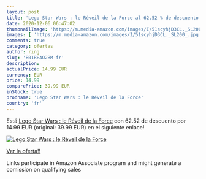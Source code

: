 ```yaml
---
layout: post
title: 'Lego Star Wars : le Réveil de la Force al 62.52 % de descuento'
date: 2020-12-06 06:47:02
thumbnailImage: 'https://m.media-amazon.com/images/I/51scyhjD3CL._SL200_.jpg'
images: [ 'https://m.media-amazon.com/images/I/51scyhjD3CL._SL200_.jpg' ]
comments: true
category: ofertas
author: ring
slug: 'B01BEAO2BM-fr'
description:
actualPrice: 14.99 EUR
currency: EUR
price: 14.99
comparePrice: 39.99 EUR
inStock: true
prodname: 'Lego Star Wars : le Réveil de la Force'
country: 'fr'
---
```


Está [Lego Star Wars : le Réveil de la Force](https://www.amazon.fr/dp/B01BEAO2BM/?tag=tolees0d-21) con 62.52 de descuento por 14.99 EUR (original: 39.99 EUR) en el siguiente enlace!

[![Lego Star Wars : le Réveil de la Force](https://m.media-amazon.com/images/I/51scyhjD3CL._SL200_.jpg)](https://www.amazon.fr/dp/B01BEAO2BM/?tag=tolees0d-21)

[Ver la oferta!!](https://www.amazon.fr/dp/B01BEAO2BM/?tag=tolees0d-21)

Links participate in Amazon Associate program and might generate a comission on qualifying sales


